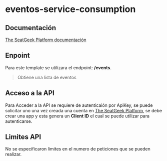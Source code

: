 # eventos-service-consumption

## Documentación
[The SeatGeek Platform documentación](https://platform.seatgeek.com/)
## Enpoint
Para este template se utilizara el endpoint: **/events**.
> Obtiene una lista de eventos
## Acceso a la API
Para Acceder a la API se requiere de autenticaión por ApiKey, se puede solicitar uno una vez creada una cuenta en [The SeatGeek Platform](https://seatgeek.com/account/develop), se debe crear una app y esta genera un **Client ID** el cual se puede utilizar para autenticarse.
## Limites API
No se especificaron limites en el numero de peticiones que se pueden realizar.
